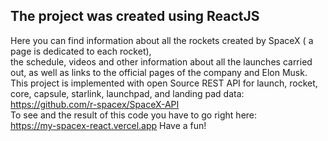 ## The project was created using ReactJS

Here you can find information about all the rockets created by SpaceX ( a page is dedicated to each rocket),<br> the schedule, videos and other information about all the launches carried out, as well as links to the official pages of the company and Elon Musk.
This project is implemented with open Source REST API for launch, rocket, core, capsule, starlink, launchpad, and landing pad data:<br>
https://github.com/r-spacex/SpaceX-API <br>
To see and the result of this code you have to go right here:<br>
https://my-spacex-react.vercel.app
Have a fun!


